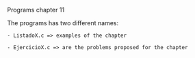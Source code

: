 Programs chapter 11

The programs has two different names:

    - ListadoX.c => examples of the chapter

    - EjercicioX.c => are the problems proposed for the chapter
